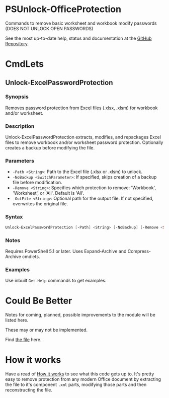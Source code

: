 # PSUnlock-OfficeProtection
Commands to remove basic worksheet and workbook modify passwords (DOES NOT UNLOCK OPEN PASSWORDS)

See the most up-to-date help, status and documentation at the [GitHub Repository](https://github.com/AndrewWayLCA/PSUnlock-OfficeProtection).

# CmdLets
## Unlock-ExcelPasswordProtection
### Synopsis
Removes password protection from Excel files (.xlsx, .xlsm) for workbook and/or worksheet.

### Description
Unlock-ExcelPasswordProtection extracts, modifies, and repackages Excel files to remove workbook and/or worksheet password protection. Optionally creates a backup before modifying the file.

### Parameters
- `-Path <String>`: Path to the Excel file (.xlsx or .xlsm) to unlock.
- `-NoBackup <SwitchParameter>`: If specified, skips creation of a backup file before modification.
- `-Remove <String>`: Specifies which protection to remove: 'Workbook', 'Worksheet', or 'All'. Default is 'All'.
- `-OutFile <String>`: Optional path for the output file. If not specified, overwrites the original file.

### Syntax
```powershell
Unlock-ExcelPasswordProtection [-Path] <String> [-NoBackup] [-Remove <String>] [-OutFile <String>] [<CommonParameters>]
```

### Notes
Requires PowerShell 5.1 or later. Uses Expand-Archive and Compress-Archive cmdlets.

### Examples
Use inbuilt `Get-Help` commands to get examples.

# Could Be Better
Notes for coming, planned, possible improvements to the module will be listed here.

These may or may not be implemented.

Find [the file](CBB.md) here.

# How it works
Have a read of [How it works](How-It-Works.md) to see what this code gets up to. It's pretty easy to remove protection from any modern Office document by extracting the file to it's component `.xml` parts, modifying those parts and then reconstructing the file.